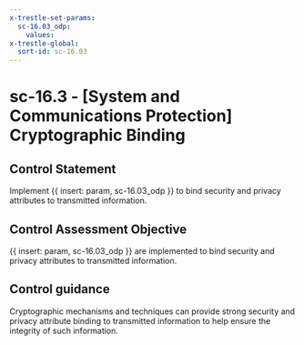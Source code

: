 ```yaml
---
x-trestle-set-params:
  sc-16.03_odp:
    values:
x-trestle-global:
  sort-id: sc-16.03
---
```


# sc-16.3 - \[System and Communications Protection\] Cryptographic Binding

## Control Statement

Implement {{ insert: param, sc-16.03_odp }} to bind security and privacy attributes to transmitted information.

## Control Assessment Objective

{{ insert: param, sc-16.03_odp }} are implemented to bind security and privacy attributes to transmitted information.

## Control guidance

Cryptographic mechanisms and techniques can provide strong security and privacy attribute binding to transmitted information to help ensure the integrity of such information.
